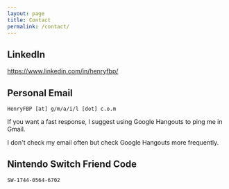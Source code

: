 ```yaml
---
layout: page
title: Contact
permalink: /contact/
---
```


## LinkedIn

<https://www.linkedin.com/in/henryfbp/>

## Personal Email
    HenryFBP [at] g/m/a/i/l [dot] c.o.m

If you want a fast response, I suggest using Google Hangouts to ping me in Gmail.

I don't check my email often but check Google Hangouts more frequently.

## Nintendo Switch Friend Code
    SW-1744-0564-6702
